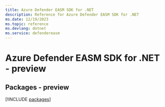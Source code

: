 ```yaml
---
title: Azure Defender EASM SDK for .NET
description: Reference for Azure Defender EASM SDK for .NET
ms.date: 12/19/2023
ms.topic: reference
ms.devlang: dotnet
ms.service: defendereasm
---
```

# Azure Defender EASM SDK for .NET - preview
## Packages - preview
[!INCLUDE [packages](defender-easm-index.md)]
